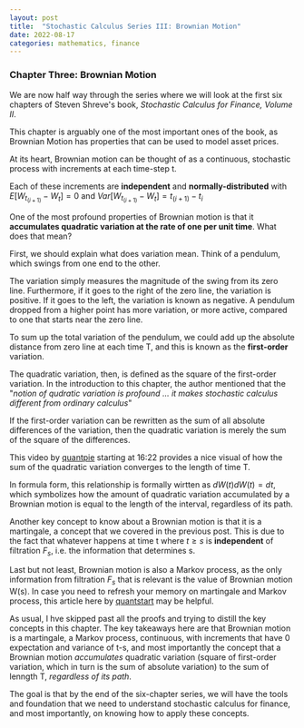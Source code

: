 ```yaml
---
layout: post
title:  "Stochastic Calculus Series III: Brownian Motion"
date: 2022-08-17
categories: mathematics, finance
---
```


### Chapter Three: Brownian Motion ### 

We are now half way through the series where we will look at the first six chapters of Steven Shreve's book, *Stochastic Calculus for Finance, Volume II*. 

This chapter is arguably one of the most important ones of the book, as Brownian Motion has properties that can be used to model asset prices. 

At its heart, Brownian motion can be thought of as a continuous, stochastic process with increments at each time-step t. 

Each of these increments are **independent** and **normally-distributed** with $E[W_t_(i+1) - W_t] = 0$ and $Var[W_t_(i+1) - W_t] = t_(i+1) - t_i$

One of the most profound properties of Brownian motion is that it **accumulates quadratic variation at the rate of one per unit time**. What does that mean? 

First, we should explain what does variation mean. Think of a pendulum, which swings from one end to the other. 

The variation simply measures the magnitude of the swing from its zero line. Furthermore, if it goes to the right of the zero line, the variation is positive. If it goes to the left, the variation is known as negative. A pendulum dropped from a higher point has more variation, or more active, compared to one that starts near the zero line.

To sum up the total variation of the pendulum, we could add up the absolute distance from zero line at each time T, and this is known as the **first-order** variation. 

The quadratic variation, then, is defined as the square of the first-order variation. In the introduction to this chapter, the author mentioned that the "*notion of qudratic variation is profound ... it makes stochastic calculus different from ordinary calculus*"

If the first-order variation can be rewritten as the sum of all absolute differences of the variation, then the quadratic variation is merely the sum of the square of the differences. 

This video by [quantpie](https://www.youtube.com/watch?v=AptlhWEgOto) starting at 16:22 provides a nice visual of how the sum of the quadratic variation converges to the length of time T. 

In formula form, this relationship is formally wirtten as $dW(t)dW(t) = dt$, which symbolizes how the amount of quadratic variation accumulated by a Brownian motion is equal to the length of the interval, regardless of its path.

Another key concept to know about a Brownian motion is that it is a martingale, a concept that we covered in the previous post. This is due to the fact that whatever happens at time t where $t \geq s$ is **independent** of filtration $F_s$, i.e. the information that determines s. 

Last but not least, Brownian motion is also a Markov process, as the only information from filtration $F_s$ that is relevant is the value of Brownian motion W(s). In case you need to refresh your memory on martingale and Markov process, this article here by [quantstart](https://www.quantstart.com/articles/The-Markov-and-Martingale-Properties/) may be helpful.

As usual, I hve skipped past all the proofs and trying to distill the key concepts in this chapter. The key takeaways here are that Brownian motion is a martingale, a Markov process, continuous, with increments that have 0 expectation and variance of t-s, and most importantly the concept that a Brownian motion *accumulates* quadratic variation (square of first-order variation, which in turn is the sum of absolute variation) to the sum of lenngth T, *regardless of its path*. 

The goal is that by the end of the six-chapter series, we will have the tools and foundation that we need to understand stochastic calculus for finance, and most importantly, on knowing how to apply these concepts. 